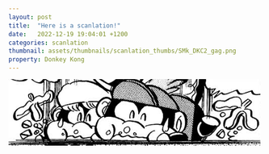 ```yaml
---
layout: post
title:  "Here is a scanlation!"
date:   2022-12-19 19:04:01 +1200
categories: scanlation
thumbnail: assets/thumbnails/scanlation_thumbs/SMk_DKC2_gag.png
property: Donkey Kong
---
```


![](/assets/headers/SMk_DKC2_gag_header.png)

